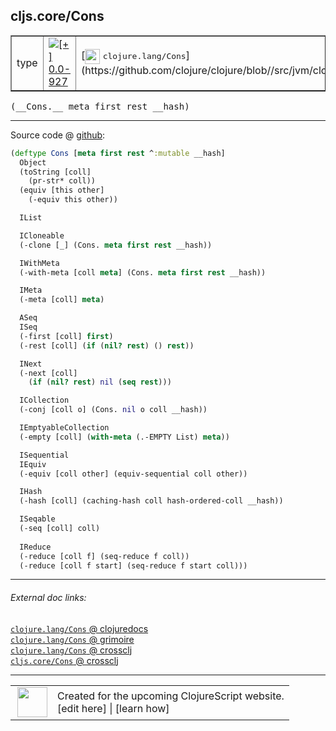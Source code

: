 ## cljs.core/Cons



 <table border="1">
<tr>
<td>type</td>
<td><a href="https://github.com/cljsinfo/cljs-api-docs/tree/0.0-927"><img valign="middle" alt="[+] 0.0-927" title="Added in 0.0-927" src="https://img.shields.io/badge/+-0.0--927-lightgrey.svg"></a> </td>
<td>
[<img height="24px" valign="middle" src="http://i.imgur.com/1GjPKvB.png"> <samp>clojure.lang/Cons</samp>](https://github.com/clojure/clojure/blob//src/jvm/clojure/lang/Cons.java)
</td>
</tr>
</table>


 <samp>
(__Cons.__ meta first rest __hash)<br>
</samp>

---







Source code @ [github](https://github.com/clojure/clojurescript/blob/r3058/src/cljs/cljs/core.cljs#L2494-L2539):

```clj
(deftype Cons [meta first rest ^:mutable __hash]
  Object
  (toString [coll]
    (pr-str* coll))
  (equiv [this other]
    (-equiv this other))

  IList

  ICloneable
  (-clone [_] (Cons. meta first rest __hash))

  IWithMeta
  (-with-meta [coll meta] (Cons. meta first rest __hash))

  IMeta
  (-meta [coll] meta)

  ASeq
  ISeq
  (-first [coll] first)
  (-rest [coll] (if (nil? rest) () rest))

  INext
  (-next [coll]
    (if (nil? rest) nil (seq rest)))

  ICollection
  (-conj [coll o] (Cons. nil o coll __hash))

  IEmptyableCollection
  (-empty [coll] (with-meta (.-EMPTY List) meta))

  ISequential
  IEquiv
  (-equiv [coll other] (equiv-sequential coll other))

  IHash
  (-hash [coll] (caching-hash coll hash-ordered-coll __hash))

  ISeqable
  (-seq [coll] coll)
  
  IReduce
  (-reduce [coll f] (seq-reduce f coll))
  (-reduce [coll f start] (seq-reduce f start coll)))
```

<!--
Repo - tag - source tree - lines:

 <pre>
clojurescript @ r3058
└── src
    └── cljs
        └── cljs
            └── <ins>[core.cljs:2494-2539](https://github.com/clojure/clojurescript/blob/r3058/src/cljs/cljs/core.cljs#L2494-L2539)</ins>
</pre>

-->

---



###### External doc links:

[`clojure.lang/Cons` @ clojuredocs](http://clojuredocs.org/clojure.lang/Cons)<br>
[`clojure.lang/Cons` @ grimoire](http://conj.io/store/v1/org.clojure/clojure/1.7.0-beta3/clj/clojure.lang/Cons/)<br>
[`clojure.lang/Cons` @ crossclj](http://crossclj.info/fun/clojure.lang/Cons.html)<br>
[`cljs.core/Cons` @ crossclj](http://crossclj.info/fun/cljs.core.cljs/Cons.html)<br>

---

 <table>
<tr><td>
<img valign="middle" align="right" width="48px" src="http://i.imgur.com/Hi20huC.png">
</td><td>
Created for the upcoming ClojureScript website.<br>
[edit here] | [learn how]
</td></tr></table>

[edit here]:https://github.com/cljsinfo/cljs-api-docs/blob/master/cljsdoc/cljs.core_Cons.cljsdoc
[learn how]:https://github.com/cljsinfo/cljs-api-docs/wiki/cljsdoc-files

<!--

This information was too distracting to show to readers, but I'll leave it
commented here since it is helpful to:

- pretty-print the data used to generate this document
- and show how to retrieve that data



The API data for this symbol:

```clj
{:ns "cljs.core",
 :name "Cons",
 :signature ["[meta first rest __hash]"],
 :history [["+" "0.0-927"]],
 :type "type",
 :full-name-encode "cljs.core_Cons",
 :source {:code "(deftype Cons [meta first rest ^:mutable __hash]\n  Object\n  (toString [coll]\n    (pr-str* coll))\n  (equiv [this other]\n    (-equiv this other))\n\n  IList\n\n  ICloneable\n  (-clone [_] (Cons. meta first rest __hash))\n\n  IWithMeta\n  (-with-meta [coll meta] (Cons. meta first rest __hash))\n\n  IMeta\n  (-meta [coll] meta)\n\n  ASeq\n  ISeq\n  (-first [coll] first)\n  (-rest [coll] (if (nil? rest) () rest))\n\n  INext\n  (-next [coll]\n    (if (nil? rest) nil (seq rest)))\n\n  ICollection\n  (-conj [coll o] (Cons. nil o coll __hash))\n\n  IEmptyableCollection\n  (-empty [coll] (with-meta (.-EMPTY List) meta))\n\n  ISequential\n  IEquiv\n  (-equiv [coll other] (equiv-sequential coll other))\n\n  IHash\n  (-hash [coll] (caching-hash coll hash-ordered-coll __hash))\n\n  ISeqable\n  (-seq [coll] coll)\n  \n  IReduce\n  (-reduce [coll f] (seq-reduce f coll))\n  (-reduce [coll f start] (seq-reduce f start coll)))",
          :title "Source code",
          :repo "clojurescript",
          :tag "r3058",
          :filename "src/cljs/cljs/core.cljs",
          :lines [2494 2539]},
 :full-name "cljs.core/Cons",
 :clj-symbol "clojure.lang/Cons"}

```

Retrieve the API data for this symbol:

```clj
;; from Clojure REPL
(require '[clojure.edn :as edn])
(-> (slurp "https://raw.githubusercontent.com/cljsinfo/cljs-api-docs/catalog/cljs-api.edn")
    (edn/read-string)
    (get-in [:symbols "cljs.core/Cons"]))
```

-->
